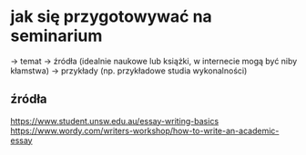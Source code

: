 # jak się przygotowywać na seminarium

-> temat -> źródła (idealnie naukowe lub książki, w internecie mogą być niby kłamstwa) -> przykłady (np. przykładowe studia wykonalności)

## źródła

<https://www.student.unsw.edu.au/essay-writing-basics>
<https://www.wordy.com/writers-workshop/how-to-write-an-academic-essay>
